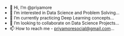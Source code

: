 - 👋 Hi, I’m @priyamore
- 👀 I’m interested in Data Science and Problem Solving...
- 🌱 I’m currently practicing Deep Learning concepts...
- 💞️ I’m looking to collaborate on Data Science Projects...
- 📫 How to reach me - priyamoresocial@gmail.com...

<!---
priyamore/priyamore is a ✨ special ✨ repository because its `README.md` (this file) appears on your GitHub profile.
You can click the Preview link to take a look at your changes.
--->
